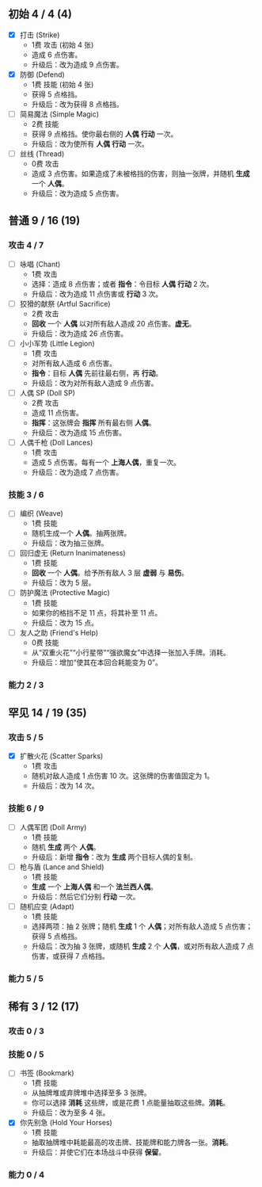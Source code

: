 ## 初始 4 / 4 (4)

- [x] 打击 (Strike)
  - 1费 攻击 (初始 4 张)
  - 造成 6 点伤害。
  - 升级后：改为造成 9 点伤害。
- [x] 防御 (Defend)
  - 1费 技能 (初始 4 张)
  - 获得 5 点格挡。
  - 升级后：改为获得 8 点格挡。
- [ ] 简易魔法 (Simple Magic)
  - 2费 技能
  - 获得 9 点格挡。使你最右侧的 **人偶** **行动** 一次。
  - 升级后：改为使所有 **人偶** **行动** 一次。
- [ ] 丝线 (Thread)
  - 0费 攻击
  - 造成 3 点伤害。如果造成了未被格挡的伤害，则抽一张牌，并随机 **生成** 一个 **人偶**。
  - 升级后：改为造成 5 点伤害。

## 普通 9 / 16 (19)

### 攻击 4 / 7
- [ ] 咏唱 (Chant)
  - 1费 攻击
  - 选择：造成 8 点伤害；或者 **指令**：令目标 **人偶** **行动** 2 次。
  - 升级后：改为造成 11 点伤害或 **行动** 3 次。
- [ ] 狡猾的献祭 (Artful Sacrifice)
  - 2费 攻击
  - **回收** 一个 **人偶** 以对所有敌人造成 20 点伤害。**虚无**。
  - 升级后：改为造成 26 点伤害。
- [ ] 小小军势 (Little Legion)
  - 1费 攻击
  - 对所有敌人造成 6 点伤害。
  - **指令**：目标 **人偶** 先前往最右侧，再 **行动**。
  - 升级后：改为对所有敌人造成 9 点伤害。
- [ ] 人偶 SP (Doll SP)
  - 2费 攻击
  - 造成 11 点伤害。
  - **指挥**：这张牌会 **指挥** 所有最右侧 **人偶**。
  - 升级后：改为造成 15 点伤害。
- [ ] 人偶千枪 (Doll Lances)
  - 1费 攻击
  - 造成 5 点伤害。每有一个 **上海人偶**，重复一次。
  - 升级后：改为造成 7 点伤害。

### 技能 3 / 6
- [ ] 编织 (Weave)
  - 1费 技能
  - 随机生成一个 **人偶**。抽两张牌。
  - 升级后：改为抽三张牌。
- [ ] 回归虚无 (Return Inanimateness)
  - 1费 技能
  - **回收** 一个 **人偶**。给予所有敌人 3 层 **虚弱** 与 **易伤**。
  - 升级后：改为 5 层。
- [ ] 防护魔法 (Protective Magic)
  - 1费 技能
  - 如果你的格挡不足 11 点，将其补至 11 点。
  - 升级后：改为 15 点。
- [ ] 友人之助 (Friend's Help)
  - 0费 技能
  - 从“双重火花”“小行星带”“强欲魔女”中选择一张加入手牌。消耗。
  - 升级后：增加“使其在本回合耗能变为 0”。

### 能力 2 / 3

## 罕见 14 / 19 (35)

### 攻击 5 / 5
- [x] 扩散火花 (Scatter Sparks)
  - 1费 攻击
  - 随机对敌人造成 1 点伤害 10 次。这张牌的伤害值固定为 1。
  - 升级后：改为 14 次。

### 技能 6 / 9
- [ ] 人偶军团 (Doll Army)
  - 1费 技能
  - 随机 **生成** 两个 **人偶**。
  - 升级后：新增 **指令**：改为 **生成** 两个目标人偶的复制。
- [ ] 枪与盾 (Lance and Shield)
  - 1费 技能
  - **生成** 一个 **上海人偶** 和一个 **法兰西人偶**。
  - 升级后：然后它们分别 **行动** 一次。
- [ ] 随机应变 (Adapt)
  - 1费 技能
  - 选择两项：抽 2 张牌；随机 **生成** 1 个 **人偶**；对所有敌人造成 5 点伤害；获得 5 点格挡。
  - 升级后：改为抽 3 张牌，或随机 **生成** 2 个 **人偶**，或对所有敌人造成 7 点伤害，或获得 7 点格挡。

### 能力 5 / 5



## 稀有 3 / 12 (17)

### 攻击 0 / 3


### 技能 0 / 5
- [ ] 书签 (Bookmark)
  - 1费 技能
  - 从抽牌堆或弃牌堆中选择至多 3 张牌。
  - 你可以选择 **消耗** 这些牌，或是花费 1 点能量抽取这些牌。**消耗**。
  - 升级后：改为至多 4 张。
- [x] 你先别急 (Hold Your Horses)
  - 1费 技能
  - 抽取抽牌堆中耗能最高的攻击牌、技能牌和能力牌各一张。**消耗**。
  - 升级后：并使它们在本场战斗中获得 **保留**。

### 能力 0 / 4